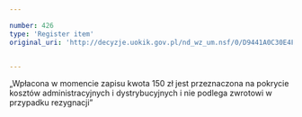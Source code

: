 ```yaml
---

number: 426
type: 'Register item'
original_uri: 'http://decyzje.uokik.gov.pl/nd_wz_um.nsf/0/D9441A0C30E4FCD6C12572DD00329556?OpenDocument'


---
```


„Wpłacona w momencie zapisu kwota 150 zł jest przeznaczona na pokrycie kosztów administracyjnych i dystrybucyjnych i nie podlega zwrotowi w przypadku rezygnacji”
